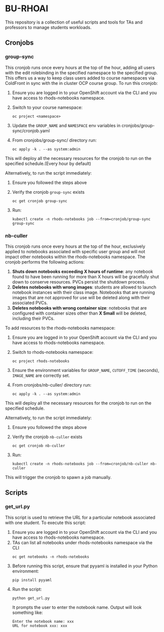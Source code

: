# BU-RHOAI

This repository is a collection of useful scripts and tools for TAs and professors to manage students workloads.

## Cronjobs

### group-sync

This cronjob runs once every hours at the top of the hour, adding all users with the edit rolebinding in the specified namespace to the specified group.
This offers us a way to keep class users added to course namespaces via ColdFront in sync with the in cluster OCP course group. To run this cronjob:

1. Ensure you are logged in to your OpenShift account via the CLI and you have access to rhods-notebooks namespace.
2. Switch to your course namespace:
    ```
    oc project <namespace>
    ```

3. Update the `GROUP_NAME` and `NAMESPACE` env variables in cronjobs/group-sync/cronjob.yaml
4. From cronjobs/group-sync/ directory run:
    ```
    oc apply -k . --as system:admin
    ```

This will deploy all the necessary resources for the cronjob to run on the specified schedule.(Every hour by default)

Alternatively, to run the script immediately:

1. Ensure you followed the steps above
2. Verify the cronjob `group-sync` exists
    ```
    oc get cronjob group-sync
    ```

3. Run:
    ```
    kubectl create -n rhods-notebooks job --from=cronjob/group-sync group-sync
    ```

### nb-culler

This cronjob runs once every hours at the top of the hour, exclusively applied to notebooks associated with specific user group  and will not impact other notebooks within the rhods-notebooks namespace. The cronjob performs the following actions:

1. **Shuts down notebooks exceeding X hours of runtime**: any notebook found to have been running for more than X hours will be gracefully shut down to conserve resources. PVCs persist the shutdown process.
2. **Deletes notebooks with wrong images**: students are allowed to launch notebook instances with their class image. Notebooks that are running images that are not approved for use will be deleted along with their associated PVCs.
3. **Deletes notebooks with wrong container size**: notebooks that are configured with container sizes other than **X Small** will be deleted, including their PVCs.

To add resources to the rhods-notebooks namespace:

1. Ensure you are logged in to your OpenShift account via the CLI and you have access to rhods-notebooks namespace.
2. Switch to rhods-notebooks namespace:
    ```
    oc project rhods-notebooks
    ```

3. Ensure the environment variables for `GROUP_NAME`, `CUTOFF_TIME` (seconds), `IMAGE_NAME` are correctly set.

4. From cronjobs/nb-culler/ directory run:
    ```
    oc apply -k . --as system:admin
    ```

This will deploy all the necessary resources for the cronjob to run on the specified schedule.

Alternatively, to run the script immediately:

1. Ensure you followed the steps above
2. Verify the cronjob `nb-culler` exists
    ```
    oc get cronjob nb-culler
    ```

3. Run:
    ```
    kubectl create -n rhods-notebooks job --from=cronjob/nb-culler nb-culler
    ```

This will trigger the cronjob to spawn a job manually.


## Scripts

### get_url.py

This script is used to retrieve the URL for a particular notebook associated with one student. To execute this script:

1. Ensure you are logged in to your OpenShift account via the CLI and you have access to rhods-notebooks namespace.
2. TAs can list all notebooks under rhods-notebooks namespace via the CLI
    ```
    oc get notebooks -n rhods-notebooks
    ```
3. Before running this script, ensure that pyyaml is installed in your Python environment:
    ```
    pip install pyyaml
    ```
4. Run the script:
    ```
    python get_url.py
    ```
    It prompts the user to enter the notebook name. Output will look something like:
    ```
    Enter the notebook name: xxx
    URL for notebook xxx: xxx
    ```
